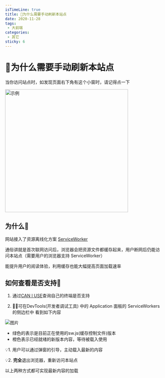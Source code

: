 ```yaml
---
isTimeLine: true
title: 🤔为什么需要手动刷新本站点
date: 2020-11-28
tags:
 - 大前端
categories:
 - 其它
sticky: 6
---
```


# 🤔为什么需要手动刷新本站点

当你访问站点时，如发现页面右下角有这个小窗时，请记得点一下
<div>
    <img width="400px;" src ="https://img.cdn.sugarat.top/mdImg/MTYwNjU0NzUyMDQwNg==606547520406" alt="示例"/>
</div>

## 为什么🤔
网站接入了资源离线化方案 [ServiceWorker](https://developer.mozilla.org/zh-CN/docs/Web/API/Service_Worker_API) 

通俗讲就是首次联网访问后，浏览器会把资源文件都缓存起来，用户断网后仍能访问本站点（需要用户的浏览器支持 ServiceWorker）

能提升用户的阅读体验，利用缓存也能大幅提高页面加载速率

## 如何查看是否支持🤪
1. 通过[CAN I USE](https://caniuse.com/?search=serviceworker)查询自己的终端是否支持

2. 可在DevTools(开发者调试工具) 中的 Application 面板的 ServiceWorkers的侧边栏中 看到如下内容

![图片](https://img.cdn.sugarat.top/mdImg/MTYwNjU0OTYzNDg5NQ==606549634895)

* 绿色的表示是目前正在使用的sw.js(缓存控制文件)版本
* 橙色表示已经就绪的新版本内容，等待被载入使用

💡1. 用户可以通过弹窗的引导，主动载入最新的内容

💡2. **完全**退出浏览器，重新访问本站点

以上两种方式都可实现最新内容的加载

<comment/>
<tongji/>